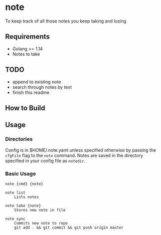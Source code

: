 # note

To keep track of all those notes you keep taking and losing

## Requirements
- Golang >= 1.14
- Notes to take

## TODO
- append to existing note
- search through notes by text
- finish this readme

## How to Build

## Usage

### Directories

Config is in $HOME/.note.yaml unless specified otherwise by passing the
`cfgFile` flag to the `note` command. Notes are saved in the directory
specified in your config file as `notedir`.

### Basic Usage

```
note {cmd} {note}

note list
    Lists notes

note take {note}
    Stores new note in file

note sync
    Commits new note to repo
    git add . && git commit && git push origin master
```

